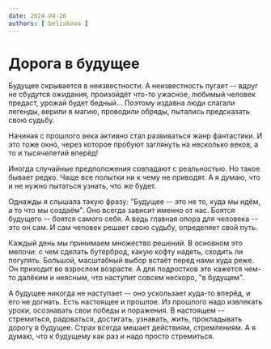 ```yaml
---
date: 2024-04-26
authors: [ beliakova ]
---
```

# Дорога в будущее

Будущее скрывается в неизвестности. А неизвестность пугает -- вдруг не сбудутся ожидания, произойдёт что-то ужасное, любимый человек предаст, урожай будет бедный... Поэтому издавна люди слагали легенды, верили в магию, проводили обряды, пытались предсказать свою судьбу.
<!-- more -->
Начиная с прошлого века активно стал развиваться жанр фантастики. И это тоже окно, через которое пробуют заглянуть на несколько веков, а то и тысячелетий вперёд!

Иногда случайные предположения совпадают с реальностью. Но такое бывает редко. Чаще все попытки ни к чему не приводят. А я думаю, что и не нужно пытаться узнать, что же будет.

Однажды я слышала такую фразу: "Будущее -- это не то, куда мы идём, а то что мы создаём". Оно всегда зависит именно от нас. Боятся будущего -- боятся самого себя. А ведь главная опора для человека -- это он сам. И сам человек решает свою судьбу, определяет свой путь.

Каждый день мы принимаем множество решений. В основном это мелочи: с чем сделать бутерброд, какую кофту надеть, сходить ли погулять. Большой, масштабный выбор встаёт перед нами куда реже. Он приходит во взрослом возрасте. А для подростков это кажется чем-то далёким и неясным, что наступит совсем нескоро, "в будущем".

А будущее никогда не наступает -- оно ускользает куда-то вперёд, и его не догнать. Есть настоящее и прошлое. Из прошлого надо извлекать уроки, осознавать свои победы и поражения. В настоящем -- стремиться, радоваться, достигать, узнавать, жить, прокладывать дорогу в будущее. Страх всегда мешает действиям, стремлениям. А я думаю, что к будущему
как раз и надо просто стремиться.
